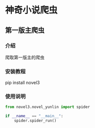 # 神奇小说爬虫
## 第一版主爬虫

### 介绍
爬取第一版主的爬虫

### 安装教程

pip install novel3

### 使用说明

```python
from novel3.novel_yunlin import spider

if __name__ == "__main__":
    spider.spider_run()
```

